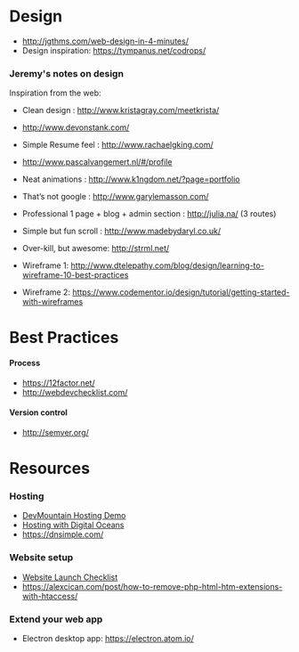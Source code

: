 
# Design
- http://jgthms.com/web-design-in-4-minutes/
- Design inspiration: https://tympanus.net/codrops/

### Jeremy's notes on design

Inspiration from the web:
- Clean design : http://www.kristagray.com/meetkrista/
- http://www.devonstank.com/
- Simple Resume feel : http://www.rachaelgking.com/
- http://www.pascalvangemert.nl/#/profile
- Neat animations : http://www.k1ngdom.net/?page=portfolio
- That’s not google : http://www.garylemasson.com/
- Professional 1 page + blog + admin section : http://julia.na/ (3 routes)
- Simple but fun scroll : http://www.madebydaryl.co.uk/
- Over-kill, but awesome: http://strml.net/

- Wireframe 1: http://www.dtelepathy.com/blog/design/learning-to-wireframe-10-best-practices
- Wireframe 2: https://www.codementor.io/design/tutorial/getting-started-with-wireframes


# Best Practices

#### Process
- https://12factor.net/
- http://webdevchecklist.com/

#### Version control
- http://semver.org/


# Resources
### Hosting
- [DevMountain Hosting Demo](https://github.com/DevMountain/Hosting-demo-postgres)
- [Hosting with Digital Oceans](https://github.com/zacanger/doc/blob/master/digital-ocean.md)
- https://dnsimple.com/

### Website setup
- [Website Launch Checklist](https://github.com/zacanger/doc/blob/master/website_launch_checklist.md)
- https://alexcican.com/post/how-to-remove-php-html-htm-extensions-with-htaccess/

### Extend your web app
- Electron desktop app: https://electron.atom.io/
